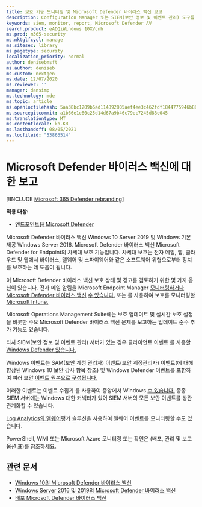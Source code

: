 ```yaml
---
title: 보호 기능 모니터링 및 Microsoft Defender 바이러스 백신 보고
description: Configuration Manager 또는 SIEM(보안 정보 및 이벤트 관리) 도구를 사용하여 보고서를 사용하며 PowerShell 및 WMI를 사용하여 Microsoft Defender AV를 모니터링합니다.
keywords: siem, monitor, report, Microsoft Defender AV
search.product: eADQiWindows 10XVcnh
ms.prod: m365-security
ms.mktglfcycl: manage
ms.sitesec: library
ms.pagetype: security
localization_priority: normal
author: denisebmsft
ms.author: deniseb
ms.custom: nextgen
ms.date: 12/07/2020
ms.reviewer: ''
manager: dansimp
ms.technology: mde
ms.topic: article
ms.openlocfilehash: 5aa38bc1209b6ad114892805aef4ee3c462fdf1844775946b86801f2796cb96d
ms.sourcegitcommit: a1b66e1e80c25d14d67a9b46c79ec7245d88e045
ms.translationtype: MT
ms.contentlocale: ko-KR
ms.lasthandoff: 08/05/2021
ms.locfileid: "53863514"
---
```

# <a name="report-on-microsoft-defender-antivirus"></a>Microsoft Defender 바이러스 백신에 대한 보고

[!INCLUDE [Microsoft 365 Defender rebranding](../../includes/microsoft-defender.md)]


**적용 대상:**

- [엔드포인트용 Microsoft Defender](/microsoft-365/security/defender-endpoint/)

Microsoft Defender 바이러스 백신 Windows 10 Server 2019 및 Windows 기본 제공 Windows Server 2016. Microsoft Defender 바이러스 백신 Microsoft Defender for Endpoint의 차세대 보호 기능입니다. 차세대 보호는 전자 메일, 앱, 클라우드 및 웹에서 바이러스, 맬웨어 및 스파이웨어와 같은 소프트웨어 위협으로부터 장치를 보호하는 데 도움이 됩니다.

이 Microsoft Defender 바이러스 백신 보호 상태 및 경고를 검토하기 위한 몇 가지 옵션이 있습니다. 전자 메일 알림을 Microsoft Endpoint Manager [모니터링하거나 Microsoft Defender 바이러스 백신](/configmgr/protect/deploy-use/monitor-endpoint-protection) [수 있습니다.](/configmgr/protect/deploy-use/endpoint-configure-alerts) 또는 를 사용하여 보호를 모니터링할 [Microsoft Intune.](/intune/introduction-intune)  

Microsoft Operations Management [](/windows/deployment/update/update-compliance-get-started) Suite에는 보호 업데이트 및 실시간 보호 설정을 비롯한 주요 Microsoft Defender 바이러스 백신 문제를 보고하는 업데이트 준수 추가 기능도 있습니다.

타사 SIEM(보안 정보 및 이벤트 관리) 서버가 있는 경우 클라이언트 이벤트 를 사용할 [Windows Defender 있습니다.](/windows/win32/events/windows-events) 

Windows 이벤트는 SAM(보안 계정 관리자) 이벤트(보안 계정[](/windows/whats-new/whats-new-windows-10-version-1507-and-1511)관리자) 이벤트(에 대해 [](/windows/device-security/auditing/security-auditing-overview) 향상된 Windows 10 보안 감사 항목 참조) 및 Windows Defender 이벤트를 포함하여 여러 보안 [이벤트 원본으로 구성됩니다.](troubleshoot-microsoft-defender-antivirus.md) 

이러한 이벤트는 이벤트 수집기 를 사용하여 중앙에서 Windows [수 있습니다.](/windows/win32/wec/windows-event-collector) 종종 SIEM 서버에는 Windows 대한 커넥터가 있어 SIEM 서버의 모든 보안 이벤트를 상관 관계화할 수 있습니다. 

[Log Analytics의 맬웨어](/azure/log-analytics/log-analytics-malware)평가 솔루션을 사용하여 맬웨어 이벤트를 모니터링할 수도 있습니다.

PowerShell, WMI 또는 Microsoft Azure 모니터링 또는 확인은 (배포, 관리 및 보고 옵션 표)를 [참조하세요.](deploy-manage-report-microsoft-defender-antivirus.md#ref2)

## <a name="related-articles"></a>관련 문서

- [Windows 10의 Microsoft Defender 바이러스 백신](microsoft-defender-antivirus-in-windows-10.md)
- [Windows Server 2016 및 2019의 Microsoft Defender 바이러스 백신](microsoft-defender-antivirus-on-windows-server.md)
- [배포 Microsoft Defender 바이러스 백신](deploy-manage-report-microsoft-defender-antivirus.md)